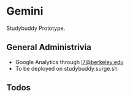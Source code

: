 # Gemini

Studybuddy Prototype.

## General Administrivia

- Google Analytics through l7@berkeley.edu
- To be deployed on studybuddy.surge.sh

## Todos

